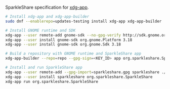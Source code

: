 SparkleShare specification for [xdg-app](https://www.freedesktop.org/wiki/Software/xdg-app/).

```bash
# Install xdg-app and xdg-app-builder
sudo dnf --enablerepo=updates-testing install xdg-app xdg-app-builder
```

```bash
# Install GNOME runtime and SDK
xdg-app --user remote-add gnome-sdk --no-gpg-verify http://sdk.gnome.org/repo/
xdg-app --user install gnome-sdk org.gnome.Platform 3.18
xdg-app --user install gnome-sdk org.gnome.Sdk 3.18

# Build a repository with GNOME runtime and SparkleShare app
xdg-app-builder --repo=repo --gpg-sign=<KEY_ID> app org.sparkleshare.SparkleShare.json
```

```bash
# Install and run SparkleShare app
xdg-app --user remote-add --gpg-import=sparkleshare.gpg sparkleshare ./repo/
xdg-app --user install sparkleshare org.sparkleshare.SparkleShare
xdg-app run org.sparkleshare.SparkleShare
```

